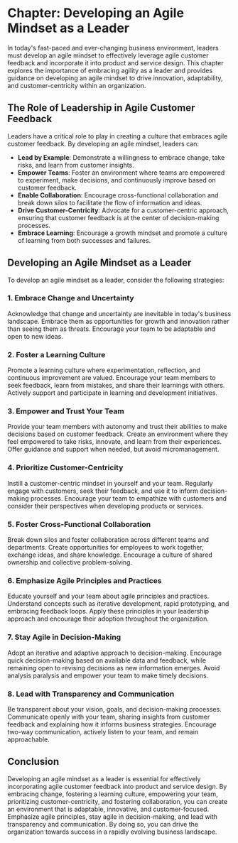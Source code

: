 Chapter: Developing an Agile Mindset as a Leader
================================================

In today's fast-paced and ever-changing business environment, leaders must develop an agile mindset to effectively leverage agile customer feedback and incorporate it into product and service design. This chapter explores the importance of embracing agility as a leader and provides guidance on developing an agile mindset to drive innovation, adaptability, and customer-centricity within an organization.

The Role of Leadership in Agile Customer Feedback
-------------------------------------------------

Leaders have a critical role to play in creating a culture that embraces agile customer feedback. By developing an agile mindset, leaders can:

* **Lead by Example**: Demonstrate a willingness to embrace change, take risks, and learn from customer insights.
* **Empower Teams**: Foster an environment where teams are empowered to experiment, make decisions, and continuously improve based on customer feedback.
* **Enable Collaboration**: Encourage cross-functional collaboration and break down silos to facilitate the flow of information and ideas.
* **Drive Customer-Centricity**: Advocate for a customer-centric approach, ensuring that customer feedback is at the center of decision-making processes.
* **Embrace Learning**: Encourage a growth mindset and promote a culture of learning from both successes and failures.

Developing an Agile Mindset as a Leader
---------------------------------------

To develop an agile mindset as a leader, consider the following strategies:

### 1. Embrace Change and Uncertainty

Acknowledge that change and uncertainty are inevitable in today's business landscape. Embrace them as opportunities for growth and innovation rather than seeing them as threats. Encourage your team to be adaptable and open to new ideas.

### 2. Foster a Learning Culture

Promote a learning culture where experimentation, reflection, and continuous improvement are valued. Encourage your team members to seek feedback, learn from mistakes, and share their learnings with others. Actively support and participate in learning and development initiatives.

### 3. Empower and Trust Your Team

Provide your team members with autonomy and trust their abilities to make decisions based on customer feedback. Create an environment where they feel empowered to take risks, innovate, and learn from their experiences. Offer guidance and support when needed, but avoid micromanagement.

### 4. Prioritize Customer-Centricity

Instill a customer-centric mindset in yourself and your team. Regularly engage with customers, seek their feedback, and use it to inform decision-making processes. Encourage your team to empathize with customers and consider their perspectives when developing products or services.

### 5. Foster Cross-Functional Collaboration

Break down silos and foster collaboration across different teams and departments. Create opportunities for employees to work together, exchange ideas, and share knowledge. Encourage a culture of shared ownership and collective problem-solving.

### 6. Emphasize Agile Principles and Practices

Educate yourself and your team about agile principles and practices. Understand concepts such as iterative development, rapid prototyping, and embracing feedback loops. Apply these principles in your leadership approach and encourage their adoption throughout the organization.

### 7. Stay Agile in Decision-Making

Adopt an iterative and adaptive approach to decision-making. Encourage quick decision-making based on available data and feedback, while remaining open to revising decisions as new information emerges. Avoid analysis paralysis and empower your team to make timely decisions.

### 8. Lead with Transparency and Communication

Be transparent about your vision, goals, and decision-making processes. Communicate openly with your team, sharing insights from customer feedback and explaining how it informs business strategies. Encourage two-way communication, actively listen to your team, and remain approachable.

Conclusion
----------

Developing an agile mindset as a leader is essential for effectively incorporating agile customer feedback into product and service design. By embracing change, fostering a learning culture, empowering your team, prioritizing customer-centricity, and fostering collaboration, you can create an environment that is adaptable, innovative, and customer-focused. Emphasize agile principles, stay agile in decision-making, and lead with transparency and communication. By doing so, you can drive the organization towards success in a rapidly evolving business landscape.
